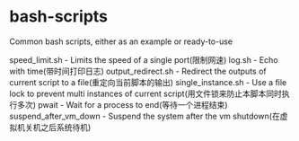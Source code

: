 # bash-scripts
Common bash scripts, either as an example or ready-to-use

speed_limit.sh - Limits the speed of a single port(限制网速)
log.sh - Echo with time(带时间打印日志)
output_redirect.sh - Redirect the outputs of current script to a file(重定向当前脚本的输出)
single_instance.sh - Use a file lock to prevent multi instances of current script(用文件锁来防止本脚本同时执行多次)
pwait - Wait for a process to end(等待一个进程结束)
suspend_after_vm_down - Suspend the system after the vm shutdown(在虚拟机关机之后系统待机)


